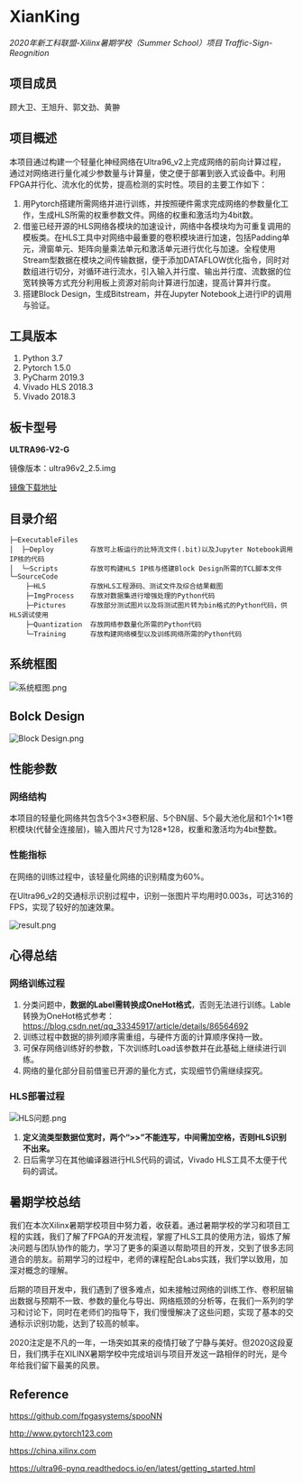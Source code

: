 # XianKing

*2020年新工科联盟-Xilinx暑期学校（Summer School）项目 Traffic-Sign-Reognition*

## 项目成员

顾大卫、王旭升、郭文劲、黄翀

## 项目概述

本项目通过构建一个轻量化神经网络在Ultra96_v2上完成网络的前向计算过程，通过对网络进行量化减少参数量与计算量，使之便于部署到嵌入式设备中。利用FPGA并行化、流水化的优势，提高检测的实时性。项目的主要工作如下：

1. 用Pytorch搭建所需网络并进行训练，并按照硬件需求完成网络的参数量化工作，生成HLS所需的权重参数文件。网络的权重和激活均为4bit数。
2. 借鉴已经开源的HLS网络各模块的加速设计，网络中各模块均为可重复调用的模板类。在HLS工具中对网络中最重要的卷积模块进行加速，包括Padding单元，滑窗单元、矩阵向量乘法单元和激活单元进行优化与加速。全程使用Stream型数据在模块之间传输数据，便于添加DATAFLOW优化指令，同时对数组进行切分，对循环进行流水，引入输入并行度、输出并行度、流数据的位宽转换等方式充分利用板上资源对前向计算进行加速，提高计算并行度。
3. 搭建Block Design，生成Bitstream，并在Jupyter Notebook上进行IP的调用与验证。

## 工具版本

1. Python 3.7
2. Pytorch 1.5.0
3. PyCharm 2019.3
4. Vivado HLS 2018.3
5. Vivado 2018.3

## 板卡型号

**ULTRA96-V2-G**

镜像版本：ultra96v2_2.5.img

[镜像下载地址](http://bit.ly/2MMrXcS)

## 目录介绍

```
├─ExecutableFiles  
│  ├─Deploy         存放可上板运行的比特流文件(.bit)以及Jupyter Notebook调用IP核的代码
│  └─Scripts        存放可构建HLS IP核与搭建Block Design所需的TCL脚本文件
└─SourceCode
    ├─HLS           存放HLS工程源码、测试文件及综合结果截图
    ├─ImgProcess    存放对数据集进行增强处理的Python代码
    ├─Pictures      存放部分测试图片以及将测试图片转为bin格式的Python代码，供HLS调试使用
    ├─Quantization  存放网络参数量化所需的Python代码
    └─Training      存放构建网络模型以及训练网络所需的Python代码
```



## 系统框图

![系统框图.png](http://ww1.sinaimg.cn/large/006AXXmQly1ghb3e8i72jj31140mwq4i.jpg)

## Bolck Design

![Block Design.png](http://ww1.sinaimg.cn/large/006AXXmQly1ghb4bybga1j31f109q764.jpg)

## 性能参数

### 网络结构

本项目的轻量化网络共包含5个3×3卷积层、5个BN层、5个最大池化层和1个1×1卷积模块(代替全连接层)，输入图片尺寸为128*128，权重和激活均为4bit整数。

### 性能指标

在网络的训练过程中，该轻量化网络的识别精度为60%。

在Ultra96_v2的交通标示识别过程中，识别一张图片平均用时0.003s，可达316的FPS，实现了较好的加速效果。

![result.png](http://ww1.sinaimg.cn/large/006AXXmQly1ghb3rhawmyj30yn0of3zm.jpg)

## 心得总结

### 网络训练过程

1. 分类问题中，**数据的Label需转换成OneHot格式**，否则无法进行训练。Lable转换为OneHot格式参考：https://blog.csdn.net/qq_33345917/article/details/86564692
2. 训练过程中数据的排列顺序需重组，与硬件方面的计算顺序保持一致。
3. 可保存网络训练好的参数，下次训练时Load该参数并在此基础上继续进行训练。
4. 网络的量化部分目前借鉴已开源的量化方式，实现细节仍需继续探究。

### HLS部署过程

![HLS问题.png](http://ww1.sinaimg.cn/large/006AXXmQly1ghb43j69eqj30hz053t90.jpg)

1. **定义流类型数据位宽时，两个“>>”不能连写，中间需加空格，否则HLS识别不出来。**
2. 日后需学习在其他编译器进行HLS代码的调试，Vivado HLS工具不太便于代码的调试。

## 暑期学校总结

我们在本次Xilinx暑期学校项目中努力着，收获着。通过暑期学校的学习和项目工程的实践，我们了解了FPGA的开发流程，掌握了HLS工具的使用方法，锻炼了解决问题与团队协作的能力，学习了更多的渠道以帮助项目的开发，交到了很多志同道合的朋友。前期学习的过程中，老师的课程配合Labs实践，我们学以致用，加深对概念的理解。

后期的项目开发中，我们遇到了很多难点，如未接触过网络的训练工作、卷积层输出数据与预期不一致、参数的量化与导出、网络瓶颈的分析等，在我们一系列的学习和讨论下，同时在老师们的指导下，我们慢慢解决了这些问题，实现了基本的交通标示识别功能，达到了较高的帧率。

2020注定是不凡的一年，一场突如其来的疫情打破了宁静与美好。但2020这段夏日，我们携手在XILINX暑期学校中完成培训与项目开发这一路相伴的时光，是今年给我们留下最美的风景。

## Reference

https://github.com/fpgasystems/spooNN

http://www.pytorch123.com

https://china.xilinx.com

https://ultra96-pynq.readthedocs.io/en/latest/getting_started.html
